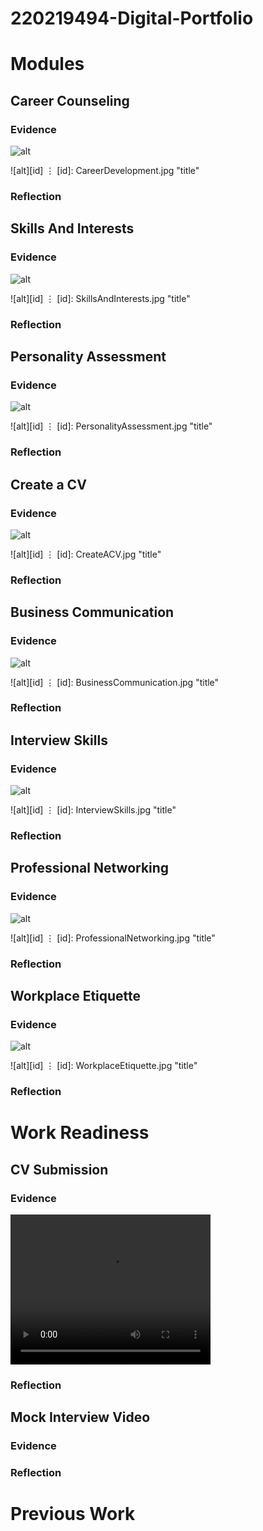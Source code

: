# 220219494-Digital-Portfolio
# Modules

## Career Counseling
### Evidence
![alt](CareerDevelopment.jpg)

![alt][id]
⋮
[id]: CareerDevelopment.jpg "title"
### Reflection


## Skills And Interests
### Evidence
![alt](SkillsAndInterests.jpg)

![alt][id]
⋮
[id]: SkillsAndInterests.jpg "title"
### Reflection


## Personality Assessment
### Evidence
![alt](PersonalityAssessment.jpg)

![alt][id]
⋮
[id]: PersonalityAssessment.jpg "title"
### Reflection


## Create a CV
### Evidence
![alt](CreateACV.jpg)

![alt][id]
⋮
[id]: CreateACV.jpg "title"
### Reflection


## Business Communication
### Evidence
![alt](BusinessCommunication.jpg)

![alt][id]
⋮
[id]: BusinessCommunication.jpg "title"
### Reflection


## Interview Skills
### Evidence
![alt](InterviewSkills.jpg)

![alt][id]
⋮
[id]: InterviewSkills.jpg "title"
### Reflection


## Professional Networking
### Evidence
![alt](ProfessionalNetworking.jpg)

![alt][id]
⋮
[id]: ProfessionalNetworking.jpg "title"
### Reflection


## Workplace Etiquette
### Evidence
![alt](WorkplaceEtiquette.jpg)

![alt][id]
⋮
[id]: WorkplaceEtiquette.jpg "title"
### Reflection


# Work Readiness
## CV Submission
### Evidence
<video src="220219494_Mock_Interview.mp4" width="320" height="240" controls></video>
### Reflection


## Mock Interview Video
### Evidence

### Reflection


# Previous Work

